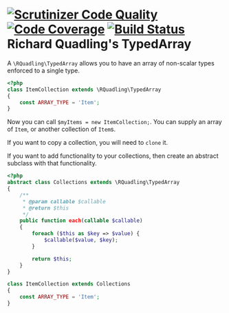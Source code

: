 [![Scrutinizer Code Quality](https://scrutinizer-ci.com/g/rquadling/typed-array/badges/quality-score.png?b=master)](https://scrutinizer-ci.com/g/rquadling/typed-array/?branch=master) [![Code Coverage](https://scrutinizer-ci.com/g/rquadling/typed-array/badges/coverage.png?b=master)](https://scrutinizer-ci.com/g/rquadling/typed-array/?branch=master) [![Build Status](https://scrutinizer-ci.com/g/rquadling/typed-array/badges/build.png?b=master)](https://scrutinizer-ci.com/g/rquadling/typed-array/build-status/master)
Richard Quadling's TypedArray
=============================

A `\RQuadling\TypedArray` allows you to have an array of non-scalar types enforced to a single type.

```php
<?php
class ItemCollection extends \RQuadling\TypedArray
{
    const ARRAY_TYPE = 'Item';
}
```

Now you can call `$myItems = new ItemCollection;`. You can supply an array of `Item`, or another collection of `Item`s.

If you want to copy a collection, you will need to `clone` it.

If you want to add functionality to your collections, then create an abstract subclass with that functionality.

```php
<?php
abstract class Collections extends \RQuadling\TypedArray
{
    /**
     * @param callable $callable
     * @return $this
     */
    public function each(callable $callable)
    {
        foreach ($this as $key => $value) {
            $callable($value, $key);
        }

        return $this;
    }
}

class ItemCollection extends Collections
{
    const ARRAY_TYPE = 'Item';
}
```
